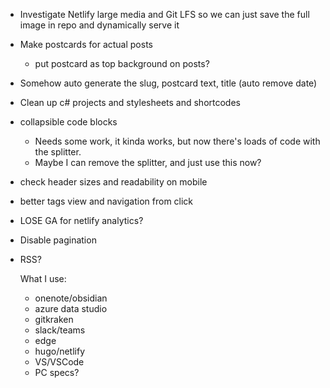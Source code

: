 - Investigate Netlify large media and Git LFS so we can just save the full image in repo and dynamically serve it
- Make postcards for actual posts
  - put postcard as top background on posts?
- Somehow auto generate the slug, postcard text, title (auto remove date)
- Clean up c# projects and stylesheets and shortcodes
- collapsible code blocks
  - Needs some work, it kinda works, but now there's loads of code with the splitter.
  - Maybe I can remove the splitter, and just use this now?
- check header sizes and readability on mobile
- better tags view and navigation from click
- LOSE GA for netlify analytics?
- Disable pagination
- RSS?

  What I use:
  - onenote/obsidian
  - azure data studio
  - gitkraken
  - slack/teams
  - edge
  - hugo/netlify
  - VS/VSCode
  - PC specs?
